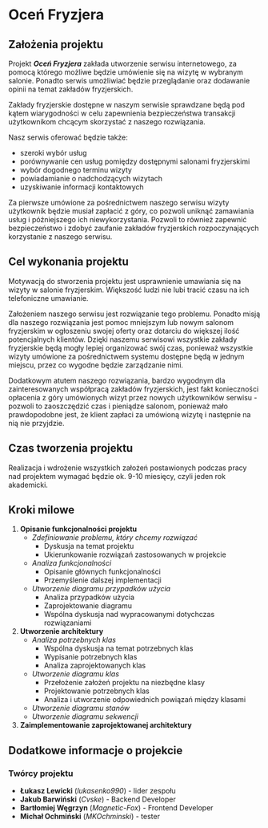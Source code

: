 # Oceń Fryzjera

## Założenia projektu

Projekt ***Oceń Fryzjera*** zakłada utworzenie serwisu internetowego, za pomocą którego możliwe będzie umówienie się na wizytę w wybranym salonie. Ponadto serwis umożliwiać będzie przeglądanie oraz dodawanie opinii na temat zakładów fryzjerskich.

Zakłady fryzjerskie dostępne w naszym serwisie sprawdzane będą pod kątem wiarygodności w celu zapewnienia bezpieczeństwa transakcji użytkownikom chcącym skorzystać z naszego rozwiązania.

Nasz serwis oferować będzie także:
- szeroki wybór usług
- porównywanie cen usług pomiędzy dostępnymi salonami fryzjerskimi
- wybór dogodnego terminu wizyty
- powiadamianie o nadchodzących wizytach
- uzyskiwanie informacji kontaktowych

Za pierwsze umówione za pośrednictwem naszego serwisu wizyty użytkownik będzie musiał zapłacić z góry, co pozwoli uniknąć zamawiania usług i późniejszego ich niewykorzystania.
Pozwoli to również zapewnić bezpieczeństwo i zdobyć zaufanie zakładów fryzjerskich rozpoczynających korzystanie z naszego serwisu.

## Cel wykonania projektu

Motywacją do stworzenia projektu jest usprawnienie umawiania się na wizyty w salonie fryzjerskim. Większość ludzi nie lubi tracić czasu na ich telefoniczne umawianie.

Założeniem naszego serwisu jest rozwiązanie tego problemu. Ponadto misją dla naszego rozwiązania jest pomoc mniejszym lub nowym salonom fryzjerskim w ogłoszeniu swojej oferty oraz dotarciu do większej ilość potencjalnych klientów.
Dzięki naszemu serwisowi wszystkie zakłady fryzjerskie będą mogły lepiej organizować swój czas, ponieważ wszystkie wizyty umówione za pośrednictwem systemu dostępne będą w jednym miejscu, przez co wygodne będzie zarządzanie nimi.

Dodatkowym atutem naszego rozwiązania, bardzo wygodnym dla zainteresowanych współpracą zakładów fryzjerskich, jest fakt konieczności opłacenia z góry umówionych wizyt przez nowych użytkowników serwisu - pozwoli to zaoszczędzić czas i pieniądze salonom, ponieważ mało prawdopodobne jest, że klient zapłaci za umówioną wizytę i następnie na nią nie przyjdzie.

## Czas tworzenia projektu

Realizacja i wdrożenie wszystkich założeń postawionych podczas pracy nad projektem wymagać będzie ok. 9-10 miesięcy, czyli jeden rok akademicki.

## Kroki milowe

1. **Opisanie funkcjonalności projektu**
   - *Zdefiniowanie problemu, który chcemy rozwiązać*
     - Dyskusja na temat projektu
     - Ukierunkowanie rozwiązań zastosowanych w projekcie
   - *Analiza funkcjonalności*
     - Opisanie głównych funkcjonalności
     - Przemyślenie dalszej implementacji
   - *Utworzenie diagramu przypadków użycia*
     - Analiza przypadków użycia
     - Zaprojektowanie diagramu
     - Wspólna dyskusja nad wypracowanymi dotychczas rozwiązaniami
2. **Utworzenie architektury**
   - *Analiza potrzebnych klas*
     - Wspólna dyskusja na temat potrzebnych klas
     - Wypisanie potrzebnych klas
     - Analiza zaprojektowanych klas
   - *Utworzenie diagramu klas*
     - Przełożenie założeń projektu na niezbędne klasy
     - Projektowanie potrzebnych klas
     - Analiza i utworzenie odpowiednich powiązań między klasami
   - *Utworzenie diagramu stanów*
   - *Utworzenie diagramu sekwencji*
3. **Zaimplementowanie zaprojektowanej architektury**

## Dodatkowe informacje o projekcie

### Twórcy projektu

- **Łukasz Lewicki** (*lukasenko990*) - lider zespołu
- **Jakub Barwiński** (*Cvske*) - Backend Developer
- **Bartłomiej Węgrzyn** (*Magnetic-Fox*) - Frontend Developer
- **Michał Ochmiński** (*MKOchminski*) - tester
